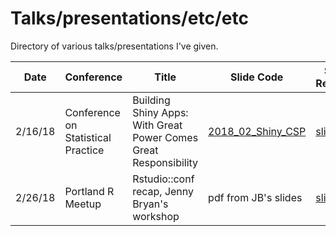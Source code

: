 # Talks/presentations/etc/etc

Directory of various talks/presentations I've given.


Date | Conference | Title | Slide Code | Slides Rendered
---|---|---|---|---
2/16/18 | Conference on Statistical Practice | Building Shiny Apps: With Great Power Comes Great Responsibility | [2018_02_Shiny_CSP](2018_02_Shiny_CSP) | [slides](http://jminnier-talks.netlify.com/2018_02_shiny_csp/minnier_csp2018)
2/26/18 | Portland R Meetup | Rstudio::conf recap, Jenny Bryan's workshop | pdf from JB's slides | [slides](http://jminnier-talks.netlify.com/2018_02_PDXR_RstudioRecap/subset_of_rstudioconf_jennybryan_slides.pdf)

